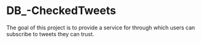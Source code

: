# DB_-CheckedTweets
The goal of this project is to provide a service for through which users can subscribe to tweets they can trust. 
